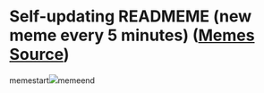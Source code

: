 # Self-updating READMEME (new meme every 5 minutes) ([Memes Source](https://bramses.notion.site/a49c1e962b7646879176ac3b327b6533?v=4d1eda54b170483cb03a40f257231764))

memestart![](https://www.notion.so/image/https%3A%2F%2Fs3-us-west-2.amazonaws.com%2Fsecure.notion-static.com%2Faa0bb3af-0ca4-40ef-a15a-fb73ef6308ab%2F78208747-F2AD-4DAE-AADB-FE7F45FEB8DE.jpeg?table=block&id=bb2e3966-7330-45ce-a3ed-fa826c124952&cache=v2)memeend
